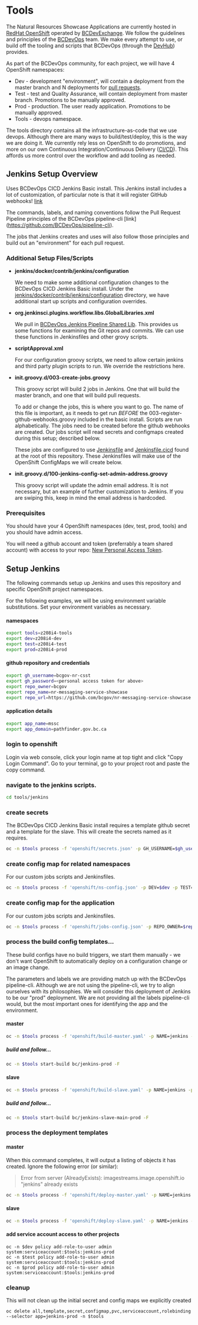 # Tools

The Natural Resources Showcase Applications are currently hosted in [RedHat OpenShift](https://www.openshift.com) operated by [BCDevExchange](https://bcdevexchange.org).  We follow the guidelines and principles of the [BCDevOps](https://github.com/BCDevOps) team. We make every attempt to use, or build off the tooling and scripts that BCDevOps (through the [DevHub](https://developer.gov.bc.ca)) provides.    

As part of the BCDevOps community, for each project, we will have 4 OpenShift namespaces:  

* Dev - development "environment", will contain a deployment from the master branch and N deployments for [pull requests](https://help.github.com/en/articles/about-pull-requests).  
* Test - test and Quality Assurance, will contain deployment from master branch. Promotions to be manually approved. 
* Prod - production. The user ready application. Promotions to be manually approved.  
* Tools - devops namespace.   

The tools directory contains all the infrastructure-as-code that we use devops. Although there are many ways to build/test/deploy, this is the way we are doing it.  We currently rely less on OpenShift to do promotions, and more on our own Continuous Integration/Continuous Delivery ([CI/CD](https://en.wikipedia.org/wiki/CI/CD)).  This affords us more control over the workflow and add tooling as needed.  

## Jenkins Setup Overview

Uses BCDevOps CICD Jenkins Basic install.  This Jenkins install includes a lot of customization, of particular note is that it will register GitHub webhooks!  [link](https://github.com/BCDevOps/openshift-components/tree/cvarjao-update-jenkins-basic/cicd/jenkins-basic)

The commands, labels, and naming conventions follow the Pull Request Pipeline principles of the BCDevOps pipeline-cli [link] (https://github.com/BCDevOps/pipeline-cli).

The jobs that Jenkins creates and uses will also follow those principles and build out an "environment" for each pull request.

### Additional Setup Files/Scripts

* **jenkins/docker/contrib/jenkins/configuration**

	We need to make some additional configuration changes to the BCDevOps CICD Jenkins Basic install.  Under the [jenkins/docker/contrib/jenkins/configuration](jenkins/docker/contrib/jenkins/configuration) directory, we have additional start up scripts and configuration overrides.

* **org.jenkinsci.plugins.workflow.libs.GlobalLibraries.xml**

	We pull in [BCDevOps Jenkins Pipeline Shared Lib](https://github.com/BCDevOps/jenkins-pipeline-shared-lib).  This provides us some functions for examining the Git repos and commits. We can use these functions in Jenkinsfiles and other grovy scripts.

* **scriptApproval.xml**

	For our configuration groovy scripts, we need to allow certain jenkins and third party plugin scripts to run.  We override the restrictions here.

* **init.groovy.d/003-create-jobs.groovy**

	This groovy script will build 2 jobs in Jenkins.  One that will build the master branch, and one that will build pull requests.  
	
	To add or change the jobs, this is where you want to go.  The name of this file is important, as it needs to get run *BEFORE* the 003-register-github-webhooks.groovy included in the basic install.  Scripts are run alphabetically.  The jobs need to be created before the github webhooks are created.  Our jobs script will read secrets and configmaps created during this setup; described below.
	
	These jobs are configured to use [Jenkinsfile](../Jenkinsfile) and [Jenkinsfile.cicd](../Jenkinsfile.cicd) found at the root of this repository.  These Jenkinsfiles will make use of the OpenShift ConfigMaps we will create below.

* **init.groovy.d/100-jenkins-config-set-admin-address.groovy**

	This groovy script will update the admin email address.  It is not necessary, but an example of further customization to Jenkins.  If you are swiping this, keep in mind the email address is hardcoded.

### Prerequisites

You should have your 4 OpenShift namespaces (dev, test, prod, tools) and you should have admin access.

You will need a github account and token (preferrably a team shared account) with access to your repo: [New Personal Access Token](https://github.com/settings/tokens/new?scopes=repo,read:user,user:email,admin:repo_hook).

## Setup Jenkins

The following commands setup up Jenkins and uses this repository and specific OpenShift project namespaces.

For the following examples, we will be using environment variable substitutions.  Set your environment variables as necessary.

#### namespaces
```sh
export tools=z208i4-tools
export dev=z208i4-dev
export test=z208i4-test
export prod=z208i4-prod
```

#### github repository and credentials
```sh
export gh_username=bcgov-nr-csst
export gh_password=<personal access token for above>
export repo_owner=bcgov
export repo_name=nr-messaging-service-showcase
export repo_url=https://github.com/bcgov/nr-messaging-service-showcase
```

#### application details
```sh
export app_name=mssc
export app_domain=pathfinder.gov.bc.ca
```

### login to openshift
Login via web console, click your login name at top tight and click "Copy Login Command".  Go to your terminal, go to your project root and paste the copy command.

### navigate to the jenkins scripts.

```sh
cd tools/jenkins
```

### create secrets
The BCDevOps CICD Jenkins Basic install requires a template github secret and a template for the slave.  This will create the secrets named as it requires.

```sh
oc -n $tools process -f 'openshift/secrets.json' -p GH_USERNAME=$gh_username -p GH_PASSWORD=$gh_password | oc  -n $tools create -f -
```

### create config map for related namespaces
For our custom jobs scripts and Jenkinsfiles.  

```sh
oc -n $tools process -f 'openshift/ns-config.json' -p DEV=$dev -p TEST=$test -p PROD=$prod -p TOOLS=$tools | oc  -n $tools create -f -
```

### create config map for the application
For our custom jobs scripts and Jenkinsfiles.  

```sh
oc -n $tools process -f 'openshift/jobs-config.json' -p REPO_OWNER=$repo_owner -p REPO_NAME=$repo_name -p APP_NAME=$app_name -p APP_DOMAIN=$app_domain | oc -n $tools create -f -
```


### process the build config templates...

These build configs have no build triggers, we start them manually - we don't want OpenShift to automatically deploy on a configuration change or an image change.  

The parameters and labels we are providing match up with the BCDevOps pipeline-cli.  Although we are not using the pipeline-cli, we try to align ourselves with its philosophies.  We will consider this deployment of Jenkins to be our "prod" deployment.  We are not providing all the labels pipeline-cli would, but the most important ones for identifying the app and the environment.  

#### master

```sh
oc -n $tools process -f 'openshift/build-master.yaml' -p NAME=jenkins -p SUFFIX=-prod -p VERSION=prod-1.0.0 -p SOURCE_REPOSITORY_URL=$repo_url -p SOURCE_REPOSITORY_REF=master -l app-name=jenkins -l env-name=prod -l env-id=0 -l app=jenkins-prod -o yaml | oc -n $tools create -f -
```

##### build and follow...

```sh
oc -n $tools start-build bc/jenkins-prod -F
```

#### slave

```sh
oc -n $tools process -f 'openshift/build-slave.yaml' -p NAME=jenkins -p SUFFIX=-prod -p VERSION=prod-1.0.0 -p SLAVE_NAME=main -p SOURCE_IMAGE_STREAM_TAG=jenkins:prod-1.0.0 -l app-name=jenkins -l env-name=prod -l env-id=0 -l app=jenkins-prod -o yaml | oc -n $tools create -f -
```

##### build and follow...

```sh
oc -n $tools start-build bc/jenkins-slave-main-prod -F
```


### process the deployment templates

#### master
When this command completes, it will output a listing of objects it has created.  Ignore the following error (or similar):  
> Error from server (AlreadyExists): imagestreams.image.openshift.io "jenkins" already exists

```sh
oc -n $tools process -f 'openshift/deploy-master.yaml' -p NAME=jenkins -p SUFFIX=-prod -p VERSION=prod-1.0.0 -p ROUTE_HOST=jenkins-prod-$tools.$app_domain -p GH_USERNAME=$gh_username -p GH_PASSWORD=$gh_password -l app-name=jenkins -l env-name=prod -l env-id=0 -l app=jenkins-prod -o yaml | oc -n $tools create -f -

```

#### slave

```sh
oc -n $tools process -f 'openshift/deploy-slave.yaml' -p NAME=jenkins -p SUFFIX=-prod -p VERSION=prod-1.0.0 -p SLAVE_NAME=build -p 'SLAVE_LABELS=build deploy test ui-test' -p SLAVE_EXECUTORS=3 -p CPU_REQUEST=300m -p CPU_LIMIT=500m -p MEMORY_REQUEST=2Gi -p MEMORY_LIMIT=2Gi -l app-name=jenkins -l env-name=prod -l env-id=0 -l app=jenkins-prod -o yaml | oc -n $tools create -f -
```

#### add service account access to other projects

```
oc -n $dev policy add-role-to-user admin system:serviceaccount:$tools:jenkins-prod
oc -n $test policy add-role-to-user admin system:serviceaccount:$tools:jenkins-prod
oc -n $prod policy add-role-to-user admin system:serviceaccount:$tools:jenkins-prod
```

### cleanup
This will not clean up the initial secret and config maps we explicitly created

```
oc delete all,template,secret,configmap,pvc,serviceaccount,rolebinding --selector app=jenkins-prod -n $tools
```




